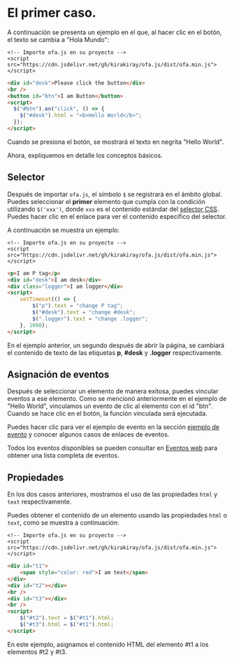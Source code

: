 # El primer caso.

A continuación se presenta un ejemplo en el que, al hacer clic en el botón, el texto se cambia a "Hola Mundo":

<html-viewer>

```
<!-- Importe ofa.js en su proyecto -->
<script src="https://cdn.jsdelivr.net/gh/kirakiray/ofa.js/dist/ofa.min.js"></script>
```

```html
<div id="desk">Please click the button</div>
<br />
<button id="btn">I am Button</button>
<script>
  $("#btn").on("click", () => {
    $("#desk").html = "<b>Hello World</b>";
  });
</script>
```

</html-viewer>

Cuando se presiona el botón, se mostrará el texto en negrita "Hello World".

Ahora, expliquemos en detalle los conceptos básicos.

## Selector

Después de importar `ofa.js`, el símbolo `$` se registrará en el ámbito global. Puedes seleccionar el **primer** elemento que cumpla con la condición utilizando `$('xxx')`, donde `xxx` es el contenido estándar del [selector CSS](https://developer.mozilla.org/es/docs/Web/CSS/Selectores_CSS). Puedes hacer clic en el enlace para ver el contenido específico del selector.

A continuación se muestra un ejemplo:

<html-viewer>

```
<!-- Importe ofa.js en su proyecto -->
<script src="https://cdn.jsdelivr.net/gh/kirakiray/ofa.js/dist/ofa.min.js"></script>
```

```html
<p>I am P tag</p>
<div id="desk">I am desk</div>
<div class="logger">I am logger</div>
<script>
    setTimeout(() => {
        $("p").text = "change P tag";
        $("#desk").text = "change #desk";
        $(".logger").text = "change .logger";
    }, 1000);
</script>
```

</html-viewer>

En el ejemplo anterior, un segundo después de abrir la página, se cambiará el contenido de texto de las etiquetas **p**, **#desk** y **.logger** respectivamente.

## Asignación de eventos

Después de seleccionar un elemento de manera exitosa, puedes vincular eventos a ese elemento. Como se mencionó anteriormente en el ejemplo de "Hello World", vinculamos un evento de clic al elemento con el id "btn". Cuando se hace clic en el botón, la función vinculada será ejecutada.

Puedes hacer clic para ver el ejemplo de evento en la sección [ejemplo de evento](./example-event.md) y conocer algunos casos de enlaces de eventos.

Todos los eventos disponibles se pueden consultar en [Eventos web](https://developer.mozilla.org/en-US/docs/Web/Events) para obtener una lista completa de eventos.

## Propiedades

En los dos casos anteriores, mostramos el uso de las propiedades `html` y `text` respectivamente.

Puedes obtener el contenido de un elemento usando las propiedades `html` o `text`, como se muestra a continuación:

<html-viewer>

```
<!-- Importe ofa.js en su proyecto -->
<script src="https://cdn.jsdelivr.net/gh/kirakiray/ofa.js/dist/ofa.min.js"></script>
```

```html
<div id="t1">
    <span style="color: red">I am text</span>
</div>
<div id="t2"></div>
<br />
<div id="t3"></div>
<br />
<script>
    $("#t2").text = $("#t1").html;
    $("#t3").html = $("#t1").html;
</script>
```

</html-viewer>

En este ejemplo, asignamos el contenido HTML del elemento #t1 a los elementos #t2 y #t3.
